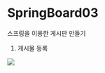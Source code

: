 # SpringBoard03
스프링을 이용한 게시판 만들기

1. 게시물 등록

<img src="!https://user-images.githubusercontent.com/94151256/155885127-9d6a24b6-7104-4657-86a1-76d63c48cc2b.gif)">

